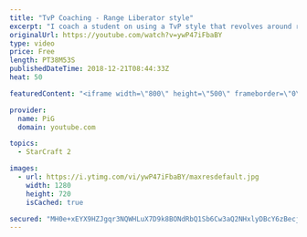 ```yaml
---
title: "TvP Coaching - Range Liberator style"
excerpt: "I coach a student on using a TvP style that revolves around range liberators -- Watch live at https://www.twitch.tv/x5_pig"
originalUrl: https://youtube.com/watch?v=ywP47iFbaBY
type: video
price: Free
length: PT38M53S
publishedDateTime: 2018-12-21T08:44:33Z
heat: 50

featuredContent: "<iframe width=\"800\" height=\"500\" frameborder=\"0\" src=\"https://www.youtube.com/embed/ywP47iFbaBY\" allow=\"accelerometer; autoplay; encrypted-media; gyroscope; picture-in-picture\" allowfullscreen></iframe>"

provider:
  name: PiG
  domain: youtube.com

topics:
  - StarCraft 2

images:
  - url: https://i.ytimg.com/vi/ywP47iFbaBY/maxresdefault.jpg
    width: 1280
    height: 720
    isCached: true

secured: "MH0e+xEYX9HZJgqr3NQWHLuX7D9k8BONdRbQ1Sb6Cw3aQ2NHxlyDBcY6zBecjpZbsdvCLmQrlmAuFSZVtg8X4eEjUCK8ZF9ifYuFhAZAg70p6LyqlqbPegdgqUynuizovvGenjO0baGNy+NRy1/zxyGkibquw0d90UT8TNZ+2q8PcFHxXN8jQGHYLJ6xxkw2+fE8qaa5hIOL15ayJaAV+DN+BTOMMWrdhWf3yCbQopnWIx01BVaOuJmczRAUBPv/4fhJfrIbpHudXryWId8c809iepM864bb3+8slt17OHbD1C8Uoi8SjKQj2WHFGTteGBFo4Ujw7NdLdawvaLHd3BkQO426iWReDxWr8UdoStHXijv41QbJw9LDB6fmdJBA6OgT9rr17ZAjHAfeJMKpwOpTD1NqHthjmqS03bdeqmg=;ipoczKJWNsjRYUI7J2VbKQ=="
---
```


